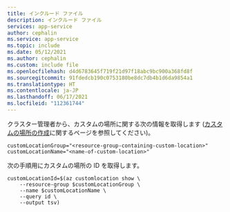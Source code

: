 ```yaml
---
title: インクルード ファイル
description: インクルード ファイル
services: app-service
author: cephalin
ms.service: app-service
ms.topic: include
ms.date: 05/12/2021
ms.author: cephalin
ms.custom: include file
ms.openlocfilehash: d4d6783645f719f21d97f18abc9bc900a368fd8f
ms.sourcegitcommit: 91fdedcb190c0753180be8dc7db4b1d6da9854a1
ms.translationtype: HT
ms.contentlocale: ja-JP
ms.lasthandoff: 06/17/2021
ms.locfileid: "112361744"
---
```

クラスター管理者から、カスタムの場所に関する次の情報を取得します ([カスタムの場所の作成](../articles/app-service/manage-create-arc-environment.md#create-a-custom-location)に関するページを参照してください)。

```azurecli-interactive
customLocationGroup="<resource-group-containing-custom-location>"
customLocationName="<name-of-custom-location>"
```

次の手順用にカスタムの場所の ID を取得します。

```azurecli-interactive
customLocationId=$(az customlocation show \
    --resource-group $customLocationGroup \
    --name $customLocationName \
    --query id \
    --output tsv)
```
